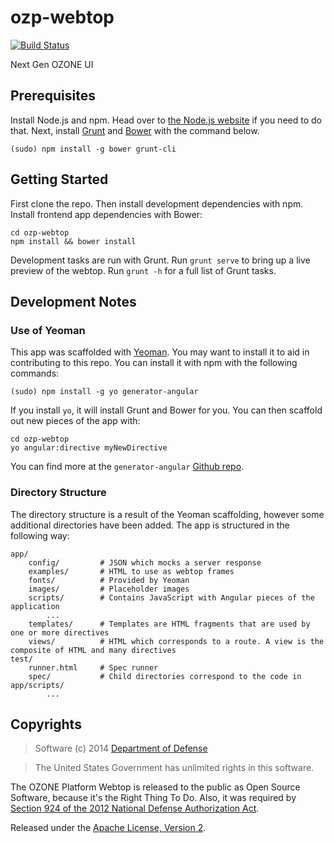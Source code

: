 # ozp-webtop

[![Build Status](https://travis-ci.org/ozone-development/ozp-webtop.svg?branch=master)](https://travis-ci.org/ozone-development/ozp-webtop)

Next Gen OZONE UI

## Prerequisites
Install Node.js and npm. Head over to [the Node.js website](http://nodejs.org/) if you need to do that.
Next, install [Grunt](http://gruntjs.com/) and [Bower](http://bower.io/) with the command below.

    (sudo) npm install -g bower grunt-cli

## Getting Started
First clone the repo. Then install development dependencies with npm. Install frontend app dependencies with Bower:

    cd ozp-webtop
    npm install && bower install
    
Development tasks are run with Grunt. Run `grunt serve` to bring up a live preview of the webtop. Run `grunt -h` for a full list of Grunt tasks.

## Development Notes

### Use of Yeoman
This app was scaffolded with [Yeoman](http://yeoman.io/). You may want to install it to aid in contributing to this repo. You can install it with npm with the following commands:

    (sudo) npm install -g yo generator-angular
    
If you install `yo`, it will install Grunt and Bower for you. You can then scaffold out new pieces of the app with:

    cd ozp-webtop
    yo angular:directive myNewDirective
    
You can find more at the `generator-angular` [Github repo](https://github.com/yeoman/generator-angular).

### Directory Structure
The directory structure is a result of the Yeoman scaffolding, however some additional directories have been added. The app is structured in the following way:

```
app/            
    config/         # JSON which mocks a server response
    examples/       # HTML to use as webtop frames
    fonts/          # Provided by Yeoman
    images/         # Placeholder images 
    scripts/        # Contains JavaScript with Angular pieces of the application
        ...
    templates/      # Templates are HTML fragments that are used by one or more directives
    views/          # HTML which corresponds to a route. A view is the composite of HTML and many directives
test/ 
    runner.html     # Spec runner
    spec/           # Child directories correspond to the code in app/scripts/         
        ...
```

## Copyrights
> Software (c) 2014 [Department of Defense](http://defense.gov/ "DoD")

> The United States Government has unlimited rights in this software.  
 
The OZONE Platform Webtop is released to the public as Open Source Software, because it's the Right Thing To Do. Also, it was required by [Section 924 of the 2012 National Defense Authorization Act](http://www.gpo.gov/fdsys/pkg/PLAW-112publ81/pdf/PLAW-112publ81.pdf "NDAA FY12").

Released under the [Apache License, Version 2](http://www.apache.org/licenses/LICENSE-2.0.html "Apache License v2").
